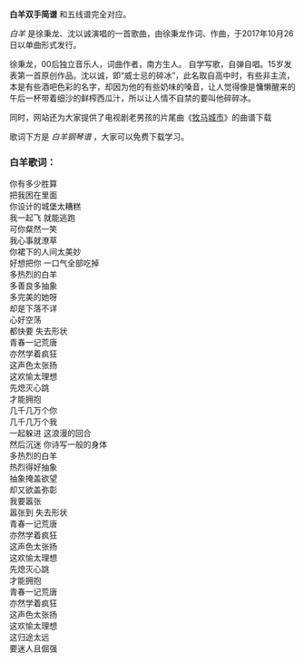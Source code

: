 

**白羊双手简谱** 和五线谱完全对应。

_白羊_ 是徐秉龙、沈以诚演唱的一首歌曲，由徐秉龙作词、作曲，于2017年10月26日以单曲形式发行。

徐秉龙，00后独立音乐人，词曲作者，南方生人。
自学写歌，自弹自唱。15岁发表第一首原创作品。沈以诚，即“威士忌的碎冰”，此名取自高中时，有些非主流，本是有些酒吧色彩的名字，却因为他的有些奶味的嗓音，让人觉得像是慵懒醒来的午后一杯带着细沙的鲜榨西瓜汁，所以让人情不自禁的要叫他碎碎冰。

同时，网站还为大家提供了电视剧老男孩的片尾曲《[牧马城市](Music-8928-牧马城市-老男孩片尾曲.html "牧马城市")》的曲谱下载

歌词下方是 _白羊钢琴谱_ ，大家可以免费下载学习。

### 白羊歌词：

你有多少胜算  
把我困在里面  
你设计的城堡太糟糕  
我一起飞 就能逃跑  
可你粲然一笑  
我心事就潦草  
你裙下的人间太美妙  
好想把你 一口气全部吃掉  
多热烈的白羊  
多善良多抽象  
多完美的她呀  
却是下落不详  
心好空荡  
都快要 失去形状  
青春一记荒唐  
亦然学着疯狂  
这声色太张扬  
这欢愉太理想  
先熄灭心跳  
才能拥抱  
几千几万个你  
几千几万个我  
一起躲进 这浪漫的回合  
然后沉迷 你诗写一般的身体  
多热烈的白羊  
热烈得好抽象  
抽象掩盖欲望  
却又欲盖弥彰  
我要嚣张  
嚣张到 失去形状  
青春一记荒唐  
亦然学着疯狂  
这声色太张扬  
这欢愉太理想  
先熄灭心跳  
才能拥抱  
青春一记荒唐  
亦然学着疯狂  
这声色太张扬  
这欢愉太理想  
这归途太远  
要迷人且倔强

